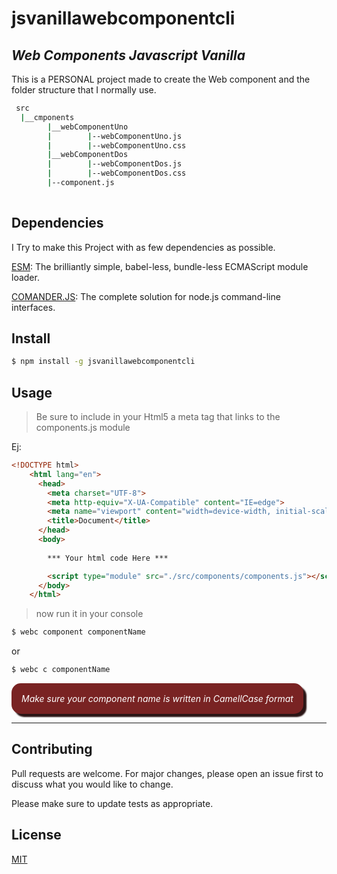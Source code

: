 # jsvanillawebcomponentcli

## ***Web Components Javascript Vanilla***


This is a PERSONAL project made to create the Web component and the folder structure that I normally use.

```cmd
 src
  |__cmponents
        |__webComponentUno
        |        |--webComponentUno.js
        |        |--webComponentUno.css
        |__webComponentDos
        |        |--webComponentDos.js
        |        |--webComponentDos.css
        |--component.js
        
```

## Dependencies

I Try to make this Project with as few dependencies as possible.

[ESM](https://github.com/standard-things/esm): The brilliantly simple, babel-less, bundle-less ECMAScript module loader.

[COMANDER.JS](https://github.com/tj/commander.js#command-arguments): The complete solution for node.js command-line interfaces.

## Install

  ```cmd
  $ npm install -g jsvanillawebcomponentcli
  ```

## Usage
  
  >Be sure to include in your Html5 a meta tag that links to the components.js module
  
  Ej:
  
  
``` Html 5
<!DOCTYPE html>
    <html lang="en">
      <head>
        <meta charset="UTF-8">
        <meta http-equiv="X-UA-Compatible" content="IE=edge">
        <meta name="viewport" content="width=device-width, initial-scale=1.0">
        <title>Document</title>
      </head>
      <body>
        
        *** Your html code Here ***

        <script type="module" src="./src/components/components.js"></script>
      </body>
    </html>
```
>now run it in your console

  ```cmd
  $ webc component componentName
  ```
  or

  ```cmd
  $ webc c componentName
  ```
  <div style="background-color: #792323;
            padding: 1rem;
            height: fit-content;
            width: fit-content;
            border-radius: 15px;
            text-align: center;
            box-shadow: 5px 5px 2px #2b1515;
  ">
    <span style="color: #ffffff; font-style: italic">Make sure your component name is written in CamellCase format</span>
  </div>

______________________________________________________________________________________________________

## Contributing
Pull requests are welcome. For major changes, please open an issue first to discuss what you would like to change.

Please make sure to update tests as appropriate.

## License
[MIT](https://choosealicense.com/licenses/mit/)



